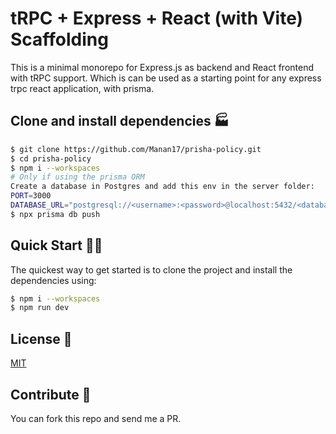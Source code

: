 # tRPC + Express + React (with Vite) Scaffolding

This is a minimal monorepo for Express.js as backend and React frontend with tRPC support. Which is can be used as a starting point for any express trpc react application, with prisma.

## Clone and install dependencies 🏭

```bash
$ git clone https://github.com/Manan17/prisha-policy.git
$ cd prisha-policy
$ npm i --workspaces
# Only if using the prisma ORM
Create a database in Postgres and add this env in the server folder:
PORT=3000
DATABASE_URL="postgresql://<username>:<password>@localhost:5432/<database>?schema=public"
$ npx prisma db push
```

## Quick Start 🏃‍♂️

The quickest way to get started is to clone the project and install the dependencies using:

```bash
$ npm i --workspaces
$ npm run dev
```

## License 🎫

[MIT](LICENSE)

## Contribute 🤝

You can fork this repo and send me a PR.
